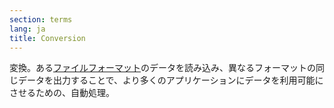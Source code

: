 ```yaml
---
section: terms
lang: ja
title: Conversion
---
```


変換。ある[ファイルフォーマット](/glossary/ja/terms/file-format/)のデータを読み込み、異なるフォーマットの同じデータを出力することで、より多くのアプリケーションにデータを利用可能にさせるための、自動処理。
